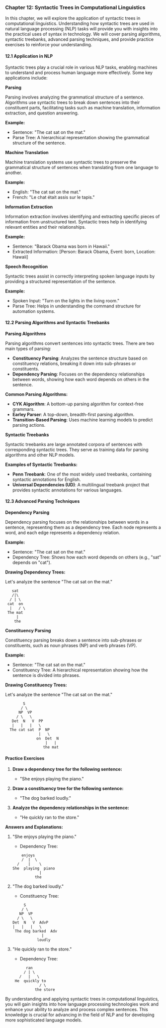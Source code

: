 ### Chapter 12: Syntactic Trees in Computational Linguistics

In this chapter, we will explore the application of syntactic trees in computational linguistics. Understanding how syntactic trees are used in natural language processing (NLP) tasks will provide you with insights into the practical uses of syntax in technology. We will cover parsing algorithms, syntactic treebanks, advanced parsing techniques, and provide practice exercises to reinforce your understanding.

#### 12.1 Application in NLP

Syntactic trees play a crucial role in various NLP tasks, enabling machines to understand and process human language more effectively. Some key applications include:

**Parsing**

Parsing involves analyzing the grammatical structure of a sentence. Algorithms use syntactic trees to break down sentences into their constituent parts, facilitating tasks such as machine translation, information extraction, and question answering.

**Example:**
- Sentence: "The cat sat on the mat."
- Parse Tree: A hierarchical representation showing the grammatical structure of the sentence.

**Machine Translation**

Machine translation systems use syntactic trees to preserve the grammatical structure of sentences when translating from one language to another.

**Example:**
- English: "The cat sat on the mat."
- French: "Le chat était assis sur le tapis."

**Information Extraction**

Information extraction involves identifying and extracting specific pieces of information from unstructured text. Syntactic trees help in identifying relevant entities and their relationships.

**Example:**
- Sentence: "Barack Obama was born in Hawaii."
- Extracted Information: [Person: Barack Obama, Event: born, Location: Hawaii]

**Speech Recognition**

Syntactic trees assist in correctly interpreting spoken language inputs by providing a structured representation of the sentence.

**Example:**
- Spoken Input: "Turn on the lights in the living room."
- Parse Tree: Helps in understanding the command structure for automation systems.

#### 12.2 Parsing Algorithms and Syntactic Treebanks

**Parsing Algorithms**

Parsing algorithms convert sentences into syntactic trees. There are two main types of parsing:

- **Constituency Parsing**: Analyzes the sentence structure based on constituency relations, breaking it down into sub-phrases or constituents.
- **Dependency Parsing**: Focuses on the dependency relationships between words, showing how each word depends on others in the sentence.

**Common Parsing Algorithms:**
- **CYK Algorithm**: A bottom-up parsing algorithm for context-free grammars.
- **Earley Parser**: A top-down, breadth-first parsing algorithm.
- **Transition-Based Parsing**: Uses machine learning models to predict parsing actions.

**Syntactic Treebanks**

Syntactic treebanks are large annotated corpora of sentences with corresponding syntactic trees. They serve as training data for parsing algorithms and other NLP models.

**Examples of Syntactic Treebanks:**
- **Penn Treebank**: One of the most widely used treebanks, containing syntactic annotations for English.
- **Universal Dependencies (UD)**: A multilingual treebank project that provides syntactic annotations for various languages.

#### 12.3 Advanced Parsing Techniques

**Dependency Parsing**

Dependency parsing focuses on the relationships between words in a sentence, representing them as a dependency tree. Each node represents a word, and each edge represents a dependency relation.

**Example:**
- Sentence: "The cat sat on the mat."
- Dependency Tree: Shows how each word depends on others (e.g., "sat" depends on "cat").

**Drawing Dependency Trees:**

Let's analyze the sentence "The cat sat on the mat."

```
   sat
   /|\
  / | \
 cat  on
  |   / \
 The mat
     |
    the
```

**Constituency Parsing**

Constituency parsing breaks down a sentence into sub-phrases or constituents, such as noun phrases (NP) and verb phrases (VP).

**Example:**
- Sentence: "The cat sat on the mat."
- Constituency Tree: A hierarchical representation showing how the sentence is divided into phrases.

**Drawing Constituency Trees:**

Let's analyze the sentence "The cat sat on the mat."

```
        S
       / \
      NP  VP
     / \   \
   Det  N   V  PP
   |   |   |   \
  The cat sat  P  NP
               |   \
              on  Det  N
                  |   |
                 the mat
```

#### Practice Exercises

1. **Draw a dependency tree for the following sentence:**
   - "She enjoys playing the piano."

2. **Draw a constituency tree for the following sentence:**
   - "The dog barked loudly."

3. **Analyze the dependency relationships in the sentence:**
   - "He quickly ran to the store."

**Answers and Explanations:**

1. "She enjoys playing the piano."
   - Dependency Tree:
   ```
       enjoys
       /  |  \
     /    |    \
   She  playing  piano
               |
             the
   ```

2. "The dog barked loudly."
   - Constituency Tree:
   ```
        S
       / \
      NP  VP
     / \   \
   Det  N   V  AdvP
   |   |   |   \
    The dog barked  Adv
                |
              loudly
   ```

3. "He quickly ran to the store."
   - Dependency Tree:
   ```
         ran
        / | \
      /   |   \
    He  quickly to
               / \
             the store
   ```

By understanding and applying syntactic trees in computational linguistics, you will gain insights into how language processing technologies work and enhance your ability to analyze and process complex sentences. This knowledge is crucial for advancing in the field of NLP and for developing more sophisticated language models. 
